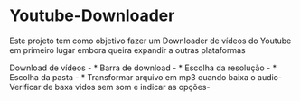 # Youtube-Downloader
Este projeto tem como objetivo fazer um Downloader de vídeos do Youtube em primeiro lugar embora queira expandir a outras plataformas   

Download de vídeos - *
Barra de download  - *
Escolha da resolução - * 
Escolha da pasta - *
Transformar arquivo em mp3 quando baixa o audio- 
Verificar de baxa vidos sem som e indicar as opções-
